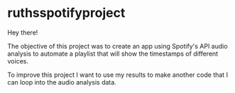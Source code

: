 # ruthsspotifyproject

Hey there!

The objective of this project was to create an app using Spotify's API audio analysis to automate a playlist that will show the timestamps of different voices.

To improve this project I want to use my results to make another code that I can loop into the audio analysis data.

